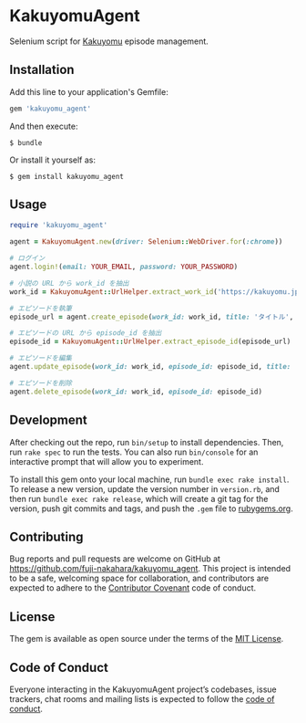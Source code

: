 # KakuyomuAgent

Selenium script for [Kakuyomu](https://kakuyomu.jp/) episode management.

## Installation

Add this line to your application's Gemfile:

```ruby
gem 'kakuyomu_agent'
```

And then execute:

    $ bundle

Or install it yourself as:

    $ gem install kakuyomu_agent

## Usage

```ruby
require 'kakuyomu_agent'

agent = KakuyomuAgent.new(driver: Selenium::WebDriver.for(:chrome))

# ログイン
agent.login!(email: YOUR_EMAIL, password: YOUR_PASSWORD) 

# 小説の URL から work_id を抽出
work_id = KakuyomuAgent::UrlHelper.extract_work_id('https://kakuyomu.jp/works/1234567890123456789') # => 1234567890123456789

# エピソードを執筆
episode_url = agent.create_episode(work_id: work_id, title: 'タイトル', body: '本文')

# エピソードの URL から episode_id を抽出
episode_id = KakuyomuAgent::UrlHelper.extract_episode_id(episode_url)

# エピソードを編集
agent.update_episode(work_id: work_id, episode_id: episode_id, title: '新しいタイトル', body: '新しい本文')

# エピソードを削除
agent.delete_episode(work_id: work_id, episode_id: episode_id) 
```

## Development

After checking out the repo, run `bin/setup` to install dependencies. Then, run `rake spec` to run the tests. You can also run `bin/console` for an interactive prompt that will allow you to experiment.

To install this gem onto your local machine, run `bundle exec rake install`. To release a new version, update the version number in `version.rb`, and then run `bundle exec rake release`, which will create a git tag for the version, push git commits and tags, and push the `.gem` file to [rubygems.org](https://rubygems.org).

## Contributing

Bug reports and pull requests are welcome on GitHub at https://github.com/fuji-nakahara/kakuyomu_agent. This project is intended to be a safe, welcoming space for collaboration, and contributors are expected to adhere to the [Contributor Covenant](http://contributor-covenant.org) code of conduct.

## License

The gem is available as open source under the terms of the [MIT License](https://opensource.org/licenses/MIT).

## Code of Conduct

Everyone interacting in the KakuyomuAgent project’s codebases, issue trackers, chat rooms and mailing lists is expected to follow the [code of conduct](https://github.com/fuji-nakahara/kakuyomu_agent/blob/master/CODE_OF_CONDUCT.md).
